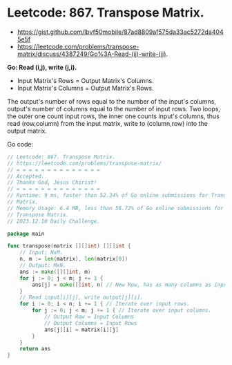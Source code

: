 # Leetcode: 867. Transpose Matrix.

- https://gist.github.com/lbvf50mobile/87ad8809af575da33ac5272da4045e5f
- https://leetcode.com/problems/transpose-matrix/discuss/4387249/Go%3A-Read-(ij)-write-(ji).

**Go: Read (i,j), write (j,i).**

- Input Matrix's Rows = Output Matrix's Columns. 
- Input Matrix's Columns = Output Matrix's Rows.

The output's number of rows equal to the number of the input's columns,
output's number of columns equal to the number of input rows. Two loops, the
outer one count input rows, the inner one counts input's columns, thus read
(row,column) from the input matrix, write to (column,row) into the output
matrix.

Go code:
```Go
// Leetcode: 867. Transpose Matrix.
// https://leetcode.com/problems/transpose-matrix/
// = = = = = = = = = = = = = =
// Accepted.
// Thanks God, Jesus Chirist!
// = = = = = = = = = = = = = =
// Runtime: 9 ms, faster than 52.24% of Go online submissions for Transpose
// Matrix.
// Memory Usage: 6.4 MB, less than 56.72% of Go online submissions for
// Transpose Matrix.
// 2023.12.10 Daily Challenge.

package main

func transpose(matrix [][]int) [][]int {
	// Input: NxM.
	n, m := len(matrix), len(matrix[0])
	// Output: MxN.
	ans := make([][]int, m)
	for j := 0; j < m; j += 1 {
		ans[j] = make([]int, n) // New Row, has as many columns as input rows.
	}
	// Read input[i][j], write output[j][i].
	for i := 0; i < n; i += 1 { // Iterate over input rows.
		for j := 0; j < m; j += 1 { // Iterate over input columns.
			// Output Row = Input Columns
			// Output Columns = Input Rows
			ans[j][i] = matrix[i][j]
		}
	}
	return ans
}
```
